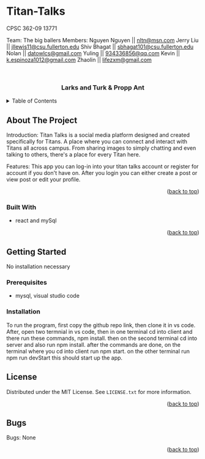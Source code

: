 # Titan-Talks
CPSC 362-09 13771


Team: The big ballers
Members:
Nguyen Nguyen || nltn@msn.com
Jerry Liu || jllewis11@csu.fullerton.edu
Shiv Bhagat || sbhagat101@csu.fullerton.edu
Nolan || datowlcs@gmail.com
Yuling || 934336856@qq.com
Kevin || k.espinoza1012@gmail.com
Zhaolin || lifezxm@gmail.com

<br />
<h3 align="center">Larks and Turk & Propp Ant</h3>

</div>



<!-- TABLE OF CONTENTS -->
<details>
  <summary>Table of Contents</summary>
  <ol>
    <li>
      <a href="#about-the-project">About The Project</a>
      <ul>
        <li><a href="#built-with">Built With</a></li>
      </ul>
    </li>
    <li>
      <a href="#getting-started">Getting Started</a>
      <ul>
        <li><a href="#prerequisites">Prerequisites</a></li>
        <li><a href="#installation">Installation</a></li>
      </ul>
    </li>
    <li><a href="#license">License</a></li>
    <li><a href="#bugs">Bugs</a></li>
  </ol>
</details>



<!-- ABOUT THE PROJECT -->
## About The Project

Introduction: Titan Talks is a social media platform designed and created specifically for Titans. A place where you can connect and interact with Titans all across campus. From sharing images to simply chatting and even talking to others, there's a place for every Titan here.


Features: This app you can log-in into your titan talks account or register for account if you don't have on. After you login you can either create a post or view post or edit your profile.
<p align="right">(<a href="#top">back to top</a>)</p>



### Built With

* react and mySql



<p align="right">(<a href="#top">back to top</a>)</p>



<!-- GETTING STARTED -->
## Getting Started
No installation necessary

### Prerequisites
 - mysql, visual studio code

### Installation
To run the program, first copy the github repo link, then clone it in vs code.
After, open two termnial in vs code, then in one terminal cd into client and there
run these commands, npm install. then on the second terminal cd into server and also run npm install.
after the commands are done, on the terminal where you cd into client run npm start. on the other terminal run
npm run devStart
this should start up the app.

<!-- LICENSE -->
## License

Distributed under the MIT License. See `LICENSE.txt` for more information.

<p align="right">(<a href="#top">back to top</a>)</p>



## Bugs
Bugs: None

<p align="right">(<a href="#top">back to top</a>)</p>

